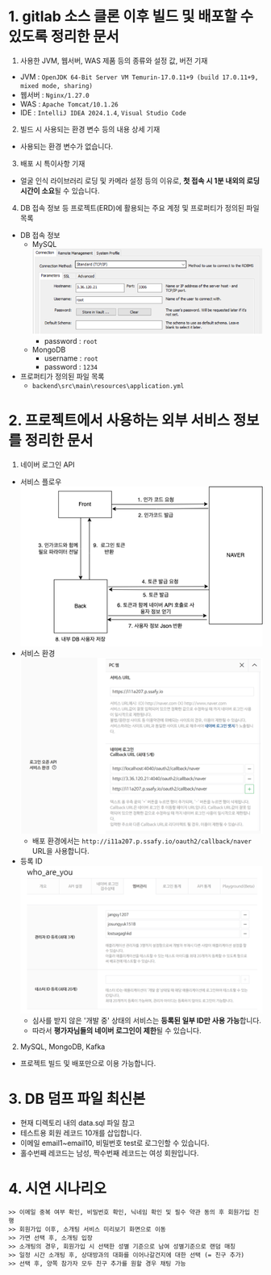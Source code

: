 # 1. gitlab 소스 클론 이후 빌드 및 배포할 수 있도록 정리한 문서
1. 사용한 JVM, 웹서버, WAS 제품 등의 종류와 설정 값, 버전 기재
- JVM : `OpenJDK 64-Bit Server VM Temurin-17.0.11+9 (build 17.0.11+9, mixed mode, sharing)`
- 웹서버 : `Nginx/1.27.0`
- WAS : `Apache Tomcat/10.1.26`
- IDE : `IntelliJ IDEA 2024.1.4`, `Visual Studio Code`

2. 빌드 시 사용되는 환경 변수 등의 내용 상세 기재
- 사용되는 환경 변수가 없습니다.

3. 배포 시 특이사항 기재
- 얼굴 인식 라이브러리 로딩 및 카메라 설정 등의 이유로, **첫 접속 시 1분 내외의 로딩 시간이 소요**될 수 있습니다.

4. DB 접속 정보 등 프로젝트(ERD)에 활용되는 주요 계정 및 프로퍼티가 정의된 파일 목록
- DB 접속 정보
    - MySQL
![이미지](./커넥션%20정보.png)
        - password : `root`
    - MongoDB
        - username : `root`
        - password : `1234`
- 프로퍼티가 정의된 파일 목록
    - `backend\src\main\resources\application.yml`


# 2. 프로젝트에서 사용하는 외부 서비스 정보를 정리한 문서
1. 네이버 로그인 API
- 서비스 플로우
![이미지](./네이버%20로그인%20플로우.png)
- 서비스 환경
![이미지](./네이버%20로그인%20API%20서비스%20환경.png)
    - 배포 환경에서는 `http://i11a207.p.ssafy.io/oauth2/callback/naver` URL을 사용합니다.
- 등록 ID
![이미지](./사용%20가능%20ID%20목록.png)
    - 심사를 받지 않은 '개발 중' 상태의 서비스는 **등록된 일부 ID만 사용 가능**합니다.
    - 따라서 **평가자님들의 네이버 로그인이 제한**될 수 있습니다.

2. MySQL, MongoDB, Kafka
- 프로젝트 빌드 및 배포만으로 이용 가능합니다.

# 3. DB 덤프 파일 최신본
- 현재 디렉토리 내의 data.sql 파일 참고
- 테스트용 회원 레코드 10개를 삽입합니다.
- 이메일 email1~email10, 비밀번호 test로 로그인할 수 있습니다.
- 홀수번째 레코드는 남성, 짝수번째 레코드는 여성 회원입니다.

# 4. 시연 시나리오
    >> 이메일 중복 여부 확인, 비밀번호 확인, 닉네임 확인 및 필수 약관 동의 후 회원가입 진행
    >> 회원가입 이후, 소개팅 서비스 미리보기 화면으로 이동
    >> 가면 선택 후, 소개팅 입장
    >> 소개팅의 경우, 회원가입 시 선택한 성별 기준으로 남여 성별기준으로 랜덤 매칭
    >> 일정 시간 소개팅 후, 상대방과의 대화를 이어나갈건지에 대한 선택 (= 친구 추가)
    >> 선택 후, 양쪽 참가자 모두 친구 추가를 원할 경우 채팅 가능